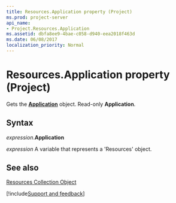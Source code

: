 ```yaml
---
title: Resources.Application property (Project)
ms.prod: project-server
api_name:
- Project.Resources.Application
ms.assetid: dbfa8ee9-4bae-c058-d940-eea2018f463d
ms.date: 06/08/2017
localization_priority: Normal
---
```



# Resources.Application property (Project)

Gets the  **[Application](Project.Application.md)** object. Read-only **Application**.


## Syntax

_expression_.**Application**

_expression_ A variable that represents a 'Resources' object.


## See also


[Resources Collection Object](Project.resources(object).md)

[!include[Support and feedback](~/includes/feedback-boilerplate.md)]